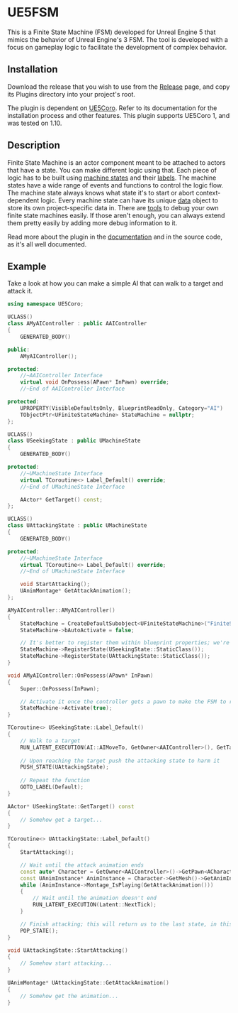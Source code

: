 ﻿# UE5FSM

This is a Finite State Machine (FSM) developed for Unreal Engine 5 that mimics the behavior of Unreal Engine's 3 FSM. 
The tool is developed with a focus on gameplay logic to facilitate the development of complex behavior.

## Installation

Download the release that you wish to use from the [Release](https://github.com/Tonetfal/UE5FSM/releases) page, and copy 
its Plugins directory into your project's root.

The plugin is dependent on [UE5Coro](https://github.com/landelare/ue5coro). Refer to its documentation for the 
installation process and other features. This plugin supports UE5Coro 1, and was tested on 1.10.

## Description

Finite State Machine is an actor component meant to be attached to actors that have a state. You can make 
different logic using that. Each piece of logic has to be built using [machine states](Docs/States.md) and their 
[labels](Docs/Labels.md). The machine states have a wide range of events and functions to control the logic flow. The 
machine state always knows what state it's to start or abort context-dependent logic. Every machine state 
can have its unique [data](Docs/StateData.md) object to store its own project-specific data in. There are 
[tools](Docs/Debug.md) to debug your own finite state machines easily. If those aren't enough, you can always extend 
them pretty easily by adding more debug information to it.

Read more about the plugin in the [documentation](Docs) and in the source code, as it's all well documented.

## Example

Take a look at how you can make a simple AI that can walk to a target and attack it.

```c++
using namespace UE5Coro;

UCLASS()
class AMyAIController : public AAIController
{
	GENERATED_BODY()

public:
	AMyAIController();

protected:
	//~AAIController Interface
	virtual void OnPossess(APawn* InPawn) override;
	//~End of AAIController Interface

protected:
	UPROPERTY(VisibleDefaultsOnly, BlueprintReadOnly, Category="AI")
	TObjectPtr<UFiniteStateMachine> StateMachine = nullptr;
};

UCLASS()
class USeekingState : public UMachineState
{
	GENERATED_BODY()

protected:
	//~UMachineState Interface
	virtual TCoroutine<> Label_Default() override;
	//~End of UMachineState Interface

	AActor* GetTarget() const;
};

UCLASS()
class UAttackingState : public UMachineState
{
	GENERATED_BODY()

protected:
	//~UMachineState Interface
	virtual TCoroutine<> Label_Default() override;
	//~End of UMachineState Interface

	void StartAttacking();
	UAnimMontage* GetAttackAnimation();
};
```

```c++
AMyAIController::AMyAIController()
{
	StateMachine = CreateDefaultSubobject<UFiniteStateMachine>("FiniteStateMachine");
	StateMachine->bAutoActivate = false;

	// It's better to register them within blueprint properties; we're doing that here to show the shortest variant
	StateMachine->RegisterState(USeekingState::StaticClass());
	StateMachine->RegisterState(UAttackingState::StaticClass());
}

void AMyAIController::OnPossess(APawn* InPawn)
{
	Super::OnPossess(InPawn);

	// Activate it once the controller gets a pawn to make the FSM to run logic upon it
	StateMachine->Activate(true);
}

TCoroutine<> USeekingState::Label_Default()
{
	// Walk to a target
	RUN_LATENT_EXECUTION(AI::AIMoveTo, GetOwner<AAIController>(), GetTarget());
	
	// Upon reaching the target push the attacking state to harm it
	PUSH_STATE(UAttackingState);
	
	// Repeat the function
	GOTO_LABEL(Default);
}

AActor* USeekingState::GetTarget() const
{
	// Somehow get a target...
}

TCoroutine<> UAttackingState::Label_Default()
{
	StartAttacking();

	// Wait until the attack animation ends
	const auto* Character = GetOwner<AAIController>()->GetPawn<ACharacter>();
	const UAnimInstance* AnimInstance = Character->GetMesh()->GetAnimInstance();
	while (AnimInstance->Montage_IsPlaying(GetAttackAnimation()))
	{
		// Wait until the animation doesn't end
		RUN_LATENT_EXECUTION(Latent::NextTick);
	}

	// Finish attacking; this will return us to the last state, in this case to the seeking state
	POP_STATE();
}

void UAttackingState::StartAttacking()
{
	// Somehow start attacking...
}

UAnimMontage* UAttackingState::GetAttackAnimation()
{
	// Somehow get the animation...
}
```